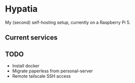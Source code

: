 # Hypatia

My (second) self-hosting setup, currently on a Raspberry Pi 5.

## Current services

## TODO

* Install docker
* Migrate paperless from personal-server
* Remote tailscale SSH access
